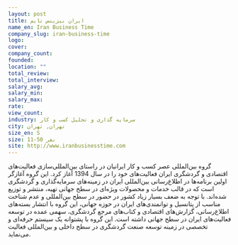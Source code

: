 ```yaml
---
layout: post
title: ایران بیزینس تایم
name_en: Iran Business Time
company_slug: iran-business-time
logo: 
cover: 
company_count:
founded:
location: ""
total_review: 
total_interview: 
salary_avg: 
salary_min: 
salary_max: 
rate: 
view_count: 
industry: سرمایه گذاری و تحلیل کسب و کار
city: تهران, تهران
size_en: S
size: 11-50 نفر
site: http://www.iranbusinesstime.com
---
```


گروه بین‌المللی عصر کسب و کار ایرانیان در راستای بین‌المللی‌سازی فعالیت‌های اقتصادی و گردشگری ایران فعالیت‌های خود را در سال 1394 آغاز کرد. این گروه آغازگر اولین برنامه‌ها در اطلاع‌رسانی بین‌المللی ایران در زمینه‌های سرمایه‌گذاری و گردشگری است که در قالب خدمات و محصولات ویژه‌ای در سطح جهانی تهیه، منتشر و توزیع شده‌اند.
با توجه به ضعف بسیار زیاد کشور در حضور در سطح بین‌المللی و عدم شناخت مناسب از پتانسیل و توانمندی‌های ایران در حوزه جهانی، این گروه با انتشار بسته‌های اطلاع‌رسانی، گزارش‌های اقتصادی و کتاب‌های مرجع گردشگری، سهمی عمده در توسعه فعالیت‌های ایران در سطح جهانی داشته است. این گروه با پشتوانه یک سیستم حرفه‌ای و تخصصی در زمینه توسعه صنعت گردشگری در سطح داخلی و بین‌المللی فعالیت می‌نماید.